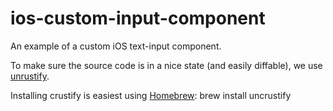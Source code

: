 ios-custom-input-component
=========================

An example of a custom iOS text-input component.

To make sure the source code is in a nice state (and easily diffable), we use [unrustify](http://uncrustify.sourceforge.net/).

Installing crustify is easiest using [Homebrew](http://mxcl.github.com/homebrew/):
	brew install uncrustify
